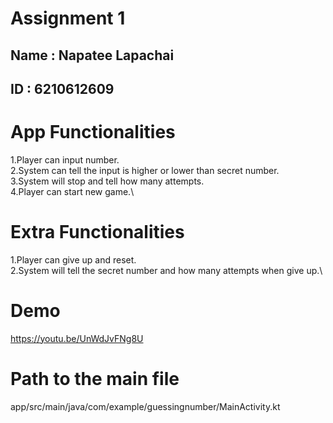 # Assignment 1

## Name : Napatee Lapachai
## ID : 6210612609

# App Functionalities
1.Player can input number.\
2.System can tell the input is higher or lower than secret number.\
3.System will stop and tell how many attempts.\
4.Player can start new game.\

# Extra Functionalities
1.Player can give up and reset.\
2.System will tell the secret number and how many attempts when give up.\

# Demo
<https://youtu.be/UnWdJvFNg8U>

# Path to the main file
app/src/main/java/com/example/guessingnumber/MainActivity.kt
